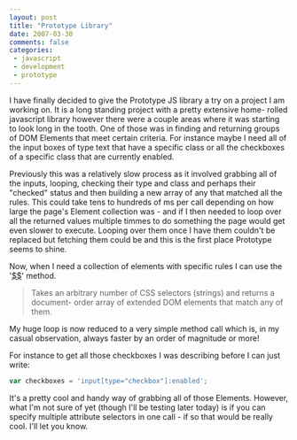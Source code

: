 ```yaml
---
layout: post
title: "Prototype Library"
date: 2007-03-30
comments: false
categories:
 - javascript
 - development
 - prototype
---
```

I have finally decided to give the Prototype JS library a try on a project I
am working on. It is a long standing project with a pretty extensive home-
rolled javascript library however there were a couple areas where it was
starting to look long in the tooth. One of those was in finding and returning
groups of DOM Elements that meet certain criteria. For instance maybe I need
all of the input boxes of type text that have a specific class or all the
checkboxes of a specific class that are currently enabled.  
  
Previously this was a relatively slow process as it involved grabbing all of
the inputs, looping, checking their type and class and perhaps their "checked"
status and then building a new array of any that matched all the rules. This
could take tens to hundreds of ms per call depending on how large the page's
Element collection was - and if I then needed to loop over all the returned
values multiple timmes to do something the page would get even slower to
execute. Looping over them once I have them couldn't be replaced but fetching
them could be and this is the first place Prototype seems to shine.  
  
Now, when I need a collection of elements with specific rules I can use the
'[$$](http://www.prototypejs.org/api/utility/dollar-dollar)' method.  

> Takes an arbitrary number of CSS selectors (strings) and returns a document-
order array of extended DOM elements that match any of them.

  
  
My huge loop is now reduced to a very simple method call which is, in my
casual observation, always faster by an order of magnitude or more!  
  
For instance to get all those checkboxes I was describing before I can just
write:  
```js  
var checkboxes = 'input[type="checkbox"]:enabled';  
```  
  
It's a pretty cool and handy way of grabbing all of those Elements. However,
what I'm not sure of yet (though I'll be testing later today) is if you can
specify multiple attribute selectors in one call - if so that would be really
cool. I'll let you know.

